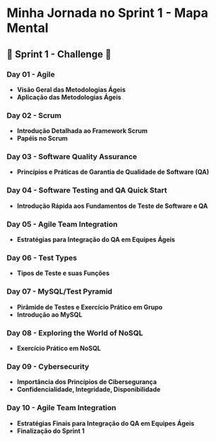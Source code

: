 # Minha Jornada no Sprint 1 - Mapa Mental

## 🌟 Sprint 1 - Challenge 🌟

### Day 01 - Agile
- **Visão Geral das Metodologias Ágeis**
- **Aplicação das Metodologias Ágeis**

### Day 02 - Scrum
- **Introdução Detalhada ao Framework Scrum**
- **Papéis no Scrum**

### Day 03 - Software Quality Assurance
- **Princípios e Práticas de Garantia de Qualidade de Software (QA)**

### Day 04 - Software Testing and QA Quick Start
- **Introdução Rápida aos Fundamentos de Teste de Software e QA**

### Day 05 - Agile Team Integration
- **Estratégias para Integração do QA em Equipes Ágeis**

### Day 06 - Test Types
- **Tipos de Teste e suas Funções**

### Day 07 - MySQL/Test Pyramid
- **Pirâmide de Testes e Exercício Prático em Grupo**
- **Introdução ao MySQL**

### Day 08 - Exploring the World of NoSQL
- **Exercício Prático em NoSQL**

### Day 09 - Cybersecurity
- **Importância dos Princípios de Cibersegurança**
- **Confidencialidade, Integridade, Disponibilidade**

### Day 10 - Agile Team Integration
- **Estratégias Finais para Integração do QA em Equipes Ágeis**
- **Finalização do Sprint 1**